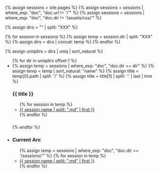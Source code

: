 {% assign sessions = site.pages %}
{% assign sessions = sessions | where_exp: "doc", "doc.url != '/'" %}
{% assign sessions = sessions | where_exp: "doc", "doc.dir != '/assets/css/'" %}

{% assign dirs = "" | split: "XXX" %}

{% for session in sessions %}
{% assign temp = session.dir | split: "XXX" %}
{% assign dirs = dirs | concat: temp %}
{% endfor %}

{% assign uniqdirs = dirs | uniq | sort_natural %}

<section id="file-index">
	<ul>
		{% for dir in uniqdirs offset:1 %}
		<li>
			{% assign temp = sessions | where_exp: "doc", "doc.dir == dir" %}
			{% assign temp = temp | sort_natural: "name" %}
			{% assign title = temp[0].path | split: '/' %}
			{% assign title = title[1] | split: '.' | last | trim %}
			<h3>{{ title }}</h3>
			<ul style="margin-bottom: 1.5rem;">
			{% for session in temp %}
				<li>
					<a href="{{ site.baseurl }}{{ session.url }}">
						{{ session.name | split: ".md" | first }}
					</a>
				</li>
			{% endfor %}
			</ul>
		</li>
		{% endfor %}
		<li>
			<h3>Current Arc</h3>
			<ul style="margin-bottom: 1.5rem;">
			{% assign temp = sessions | where_exp: "doc", "doc.dir == '/sessions/'" %}
				{% for session in temp %}
					<li>
						<a href="{{ site.baseurl }}{{ session.url }}">
							{{ session.name | split: ".md" | first }}
						</a>
					</li>
				{% endfor %}
			</ul>
		</li>
	</ul>
</section>
